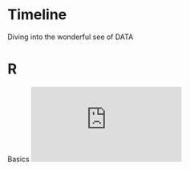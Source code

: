 # Timeline
Diving into the wonderful see of DATA


# R
Basics  ![R-Ladies]( https://github.com/RosanaFSS/Timeline/blob/R-coding/01%20%20R%20B%C3%A1sico.%20ago%202019.pdf)
